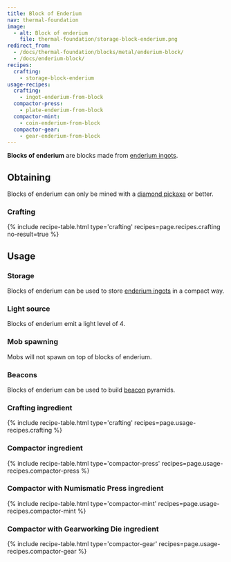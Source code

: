 ```yaml
---
title: Block of Enderium
nav: thermal-foundation
image:
  - alt: Block of enderium
    file: thermal-foundation/storage-block-enderium.png
redirect_from:
  - /docs/thermal-foundation/blocks/metal/enderium-block/
  - /docs/enderium-block/
recipes:
  crafting:
    - storage-block-enderium
usage-recipes:
  crafting:
    - ingot-enderium-from-block
  compactor-press:
    - plate-enderium-from-block
  compactor-mint:
    - coin-enderium-from-block
  compactor-gear:
    - gear-enderium-from-block
---
```


**Blocks of enderium** are blocks made from [enderium
ingots](/docs/enderium-ingot/).


Obtaining
---------

Blocks of enderium can only be mined with a [diamond
pickaxe](https://minecraft.gamepedia.com/Pickaxe) or better.

### Crafting
{% include recipe-table.html type='crafting' recipes=page.recipes.crafting no-result=true %}


Usage
-----

### Storage
Blocks of enderium can be used to store [enderium ingots](/docs/enderium-ingot/)
in a compact way.

### Light source
Blocks of enderium emit a light level of 4.

### Mob spawning
Mobs will not spawn on top of blocks of enderium.

### Beacons
Blocks of enderium can be used to build
[beacon](https://minecraft.gamepedia.com/Beacon) pyramids.

### Crafting ingredient
{% include recipe-table.html type='crafting' recipes=page.usage-recipes.crafting %}

### Compactor ingredient
{% include recipe-table.html type='compactor-press' recipes=page.usage-recipes.compactor-press %}

### Compactor with Numismatic Press ingredient
{% include recipe-table.html type='compactor-mint' recipes=page.usage-recipes.compactor-mint %}

### Compactor with Gearworking Die ingredient
{% include recipe-table.html type='compactor-gear' recipes=page.usage-recipes.compactor-gear %}
